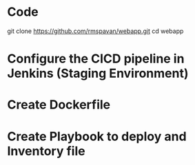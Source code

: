 # Code


git clone https://github.com/rmspavan/webapp.git
cd webapp

# Configure the CICD pipeline in Jenkins (Staging Environment)
# Create Dockerfile
# Create Playbook to deploy and Inventory file
